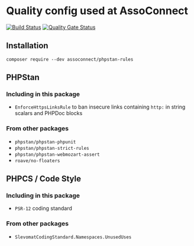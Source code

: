 # Quality config used at AssoConnect

[![Build Status](https://github.com/assoconnect/phpstan-rules/actions/workflows/build.yml/badge.svg)](https://github.com/assoconnect/phpstan-rules/actions/workflows/build.yml)
[![Quality Gate Status](https://sonarcloud.io/api/project_badges/measure?project=assoconnect_phpstan-rules&metric=alert_status)](https://sonarcloud.io/dashboard?id=assoconnect_phpstan-rules)

## Installation

```
composer require --dev assoconnect/phpstan-rules
```

## PHPStan

### Including in this package
* `EnforceHttpsLinksRule` to ban insecure links containing `http:` in string scalars and PHPDoc blocks

### From other packages
* `phpstan/phpstan-phpunit`
* `phpstan/phpstan-strict-rules`
* `phpstan/phpstan-webmozart-assert`
* `roave/no-floaters`

## PHPCS / Code Style

### Including in this package
* `PSR-12` coding standard

### From other packages
* `SlevomatCodingStandard.Namespaces.UnusedUses`
